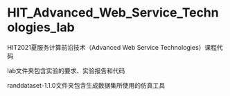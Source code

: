 # HIT_Advanced_Web_Service_Technologies_lab

HIT2021夏服务计算前沿技术（Advanced Web Service Technologies）课程代码

lab文件夹包含实验的要求、实验报告和代码

randdataset-1.1.0文件夹包含生成数据集所使用的仿真工具
